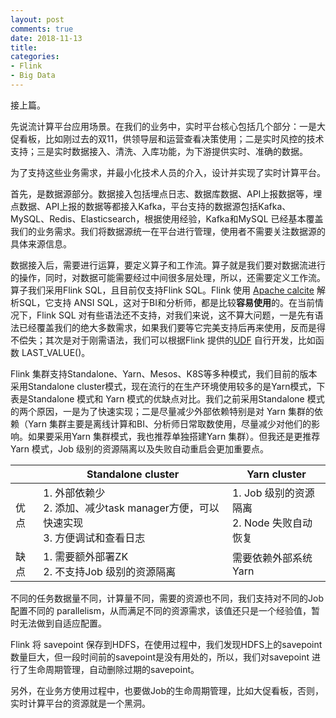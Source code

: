 ```yaml
---
layout: post
comments: true
date: 2018-11-13
title: 
categories:  
- Flink
- Big Data
---
```




接上篇。

先说流计算平台应用场景。在我们的业务中，实时平台核心包括几个部分：一是大促看板，比如刚过去的双11，供领导层和运营查看决策使用；二是实时风控的技术支持；三是实时数据接入、清洗、入库功能，为下游提供实时、准确的数据。

为了支持这些业务需求，并最小化技术人员的介入，设计并实现了实时计算平台。

首先，是数据源部分。数据接入包括埋点日志、数据库数据、API上报数据等，埋点数据、API上报的数据等都接入Kafka，平台支持的数据源包括Kafka、MySQL、Redis、Elasticsearch，根据使用经验，Kafka和MySQL 已经基本覆盖我们的业务需求。我们将数据源统一在平台进行管理，使用者不需要关注数据源的具体来源信息。

数据接入后，需要进行运算，要定义算子和工作流。算子就是我们要对数据流进行的操作，同时，对数据可能需要经过中间很多层处理，所以，还需要定义工作流。算子我们采用Flink SQL，且目前仅支持Flink SQL。Flink 使用 [Apache calcite](https://calcite.apache.org/docs/reference.html) 解析SQL，它支持 ANSI SQL，这对于BI和分析师，都是比较**容易使用**的。在当前情况下，Flink SQL 对有些语法还不支持，对我们来说，这不算大问题，一是先有语法已经覆盖我们的绝大多数需求，如果我们要等它完美支持后再来使用，反而是得不偿失；其次是对于刚需语法，我们可以根据Flink 提供的[UDF](https://ci.apache.org/projects/flink/flink-docs-release-1.6/dev/table/udfs.html) 自行开发，比如函数 LAST_VALUE()。

Flink 集群支持Standalone、Yarn、Mesos、K8S等多种模式，我们目前的版本采用Standalone cluster模式，现在流行的在生产环境使用较多的是Yarn模式，下表是Standalone 模式和 Yarn 模式的优缺点对比。我们之前采用Standalone 模式的两个原因，一是为了快速实现；二是尽量减少外部依赖特别是对 Yarn 集群的依赖（Yarn 集群主要是离线计算和BI、分析师日常取数使用，尽量减少对他们的影响。如果要采用Yarn 集群模式，我也推荐单独搭建Yarn 集群）。但我还是更推荐Yarn 模式，Job 级别的资源隔离以及失败自动重启会更加重要点。

|      | Standalone cluster                                           | Yarn cluster                                          |
| ---- | ------------------------------------------------------------ | ----------------------------------------------------- |
| 优点 | 1. 外部依赖少 <br />2. 添加、减少task manager方便，可以快速实现<br />3. 方便调试和查看日志 | 1. Job 级别的资源隔离<br />2. Node 失败自动恢复<br /> |
| 缺点 | 1. 需要额外部署ZK<br />2. 不支持Job 级别的资源隔离           | 需要依赖外部系统 Yarn                                 |

不同的任务数据量不同，计算量不同，需要的资源也不同，我们支持对不同的Job 配置不同的 parallelism，从而满足不同的资源需求，该值还只是一个经验值，暂时无法做到自适应配置。

Flink 将 savepoint 保存到HDFS，在使用过程中，我们发现HDFS上的savepoint 数量巨大，但一段时间前的savepoint是没有用处的，所以，我们对savepoint 进行了生命周期管理，自动删除过期的savepoint。

另外，在业务方使用过程中，也要做Job的生命周期管理，比如大促看板，否则，实时计算平台的资源就是一个黑洞。